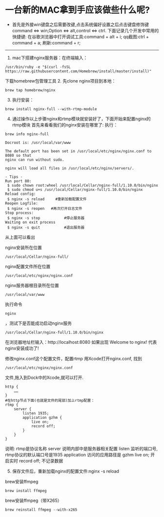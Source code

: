 # 一台新的MAC拿到手应该做些什么呢?

- 首先是外接win键盘之后需要改键,点击系统偏好设置之后点击键盘修饰键command <=> win,Option <=> alt,control <=> ctrl.
下面记录几个开发中常用的快捷键:
在谷歌浏览器中打开调试工具:command + alt + i;
qq截图:ctrl + command + a;
刷新:command + r;
------
1. mac下搭建nginx服务器：在终端输入：

```
/usr/bin/ruby -e "$(curl -fsSL https://raw.githubusercontent.com/Homebrew/install/master/install)"
```
下载homebrew包管理工具
2. 先clone nginx项目到本地：
```
brew tap homebrew/nginx
```
3. 执行安装：
```
brew install nginx-full --with-rtmp-module
```
4. 通过操作以上步骤nginx和rtmp模块就安装好了，下面开始来配置nginx的rtmp模块
首先来看看我们的nginx安装在哪里了:
执行：
```
brew info nginx-full
```

```
Docroot is: /usr/local/var/www

The default port has been set in /usr/local/etc/nginx/nginx.conf to 8080 so that
nginx can run without sudo.

nginx will load all files in /usr/local/etc/nginx/servers/.

- Tips -
Run port 80:
 $ sudo chown root:wheel /usr/local/Cellar/nginx-full/1.10.0/bin/nginx
 $ sudo chmod u+s /usr/local/Cellar/nginx-full/1.10.0/bin/nginx
Reload config:
 $ nginx -s reload     #重新加载配置文件
Reopen Logfile:
 $ nginx -s reopen   #再次打开日志文件
Stop process:
 $ nginx -s stop           #停止服务器
Waiting on exit process
 $ nginx -s quit           #退出服务器
```

从上面可以看出

nginx安装所在位置
```
/usr/local/Cellar/nginx-full/
```
nginx配置文件所在位置
```
/usr/local/etc/nginx/nginx.conf
```
nginx服务器根目录所在位置
```
/usr/local/var/www
```
执行命令 
```
nginx
```
，测试下是否能成功启动nginx服务
```
/usr/local/Cellar/nginx-full/1.10.0/bin/nginx
```
在浏览器地址栏输入：http://localhost:8080 如果出现
Welcome to nginx!
代表nginx安装成功了!

修改nginx.conf这个配置文件，配置rtmp
用Xcode打开nginx.conf, 找到

```
/usr/local/etc/nginx/nginx.conf
```

文件,拖入到Dock中的Xcode,就可以打开.

```
http {
    ……
}
#在http节点下面(也就是文件的尾部)加上rtmp配置：
rtmp {
    server {
        listen 1935;
        application gzhm {
            live on;
            record off;
        }
    }
}
```

说明:
rtmp是协议名称
server 说明内部中是服务器相关配置
listen 监听的端口号, rtmp协议的默认端口号是1935
application 访问的应用路径是 gzhm
live on; 开启实时
record off; 不记录数据

5. 保存文件后，重新加载nginx的配置文件:nginx -s reload

brew安装ffmpeg
```
brew install ffmpeg
```

brew安装ffmpeg（带X265）
```
brew reinstall ffmpeg --with-x265
```
